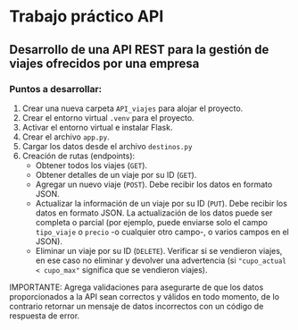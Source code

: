 # Trabajo práctico API

## Desarrollo de una API REST para la gestión de viajes ofrecidos por una empresa

### Puntos a desarrollar:

1. Crear una nueva carpeta `API_viajes` para alojar el proyecto.
2. Crear el entorno virtual `.venv` para el proyecto.
3. Activar el entorno virtual e instalar Flask.
4. Crear el archivo `app.py`.
5. Cargar los datos desde el archivo `destinos.py`
6. Creación de rutas (endpoints):
    * Obtener todos los viajes (`GET`).
    * Obtener detalles de un viaje por su ID (`GET`).
    * Agregar un nuevo viaje (`POST`). Debe recibir los datos en formato JSON.
    * Actualizar la información de un viaje por su ID (`PUT`). Debe recibir los datos en formato JSON. La actualización de los datos puede ser completa o parcial (por ejemplo, puede enviarse solo el campo `tipo_viaje` o `precio` -o cualquier otro campo-, o varios campos en el JSON).
    * Eliminar un viaje por su ID (`DELETE`). Verificar si se vendieron viajes, en ese caso no eliminar y devolver una advertencia (si `"cupo_actual < cupo_max"` significa que se vendieron viajes).

IMPORTANTE: Agrega validaciones para asegurarte de que los datos proporcionados a la API sean correctos y válidos en todo momento, de lo contrario retornar un mensaje de datos incorrectos con un código de respuesta de error.
